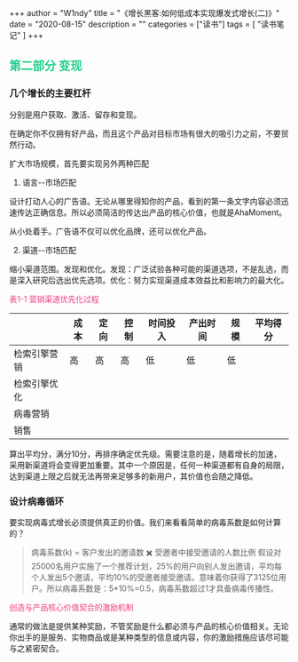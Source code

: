 +++
author = "W1ndy"
title = "《增长黑客:如何低成本实现爆发式增长(二)》"
date = "2020-08-15"
description = ""
categories = ["读书"]
tags = [
    "读书笔记"
]
+++
<h2 style="color: #23D18B"> 第二部分 变现 </h2>

### 几个增长的主要杠杆
分别是用户获取、激活、留存和变现。

在确定你不仅拥有好产品，而且这个产品对目标市场有很大的吸引力之前，不要贸然行动。

扩大市场规模，首先要实现另外两种匹配
1. 语言--市场匹配

设计打动人心的广告语。无论从哪里得知你的产品，看到的第一条文字内容必须迅速传达正确信息。所以必须简洁的传达出产品的核心价值，也就是AhaMoment。

从小处着手。广告语不仅可以优化品牌，还可以优化产品。

2. 渠道--市场匹配

缩小渠道范围。发现和优化。发现：广泛试验各种可能的渠道选项，不是乱选，而是深入研究后选出优先选项。优化：努力实现渠道成本效益比和影响力的最大化。

<span style="color: #F03A82">表1-1 营销渠道优先化过程</span>

|              | 成本 | 定向 | 控制 | 时间投入 | 产出时间 | 规模 | 平均得分 |
| ------------ | ---- | ---- | ---- | -------- | -------- | -------- | ------|
| 检索引擎营销 | 高   | 高   | 高   | 低       | 低       |  低        |   |
| 检索引擎优化 |      |      |      |          |          |          |   |
| 病毒营销     |      |      |      |          |          |          |   |
| 销售         |      |      |      |          |          |          |   |

算出平均分，满分10分，再排序确定优先级。需要注意的是，随着增长的加速，采用新渠道将会变得更加重要。其中一个原因是，任何一种渠道都有自身的局限，达到渠道上限之后就无法再带来足够多的新用户，其价值也会随之降低。

### 设计病毒循环
要实现病毒式增长必须提供真正的价值。我们来看看简单的病毒系数是如何计算的？
> 病毒系数(k) = 客户发出的邀请数 ✖️ 受邀者中接受邀请的人数比例
假设对25000名用户实施了一个推荐计划，25%的用户向别人发出邀请，平均每个人发出5个邀请，平均10%的受邀者接受邀请。意味着你获得了3125位用户。所以病毒系数是：5*10%=0.5，病毒系数超过1才具备病毒传播性。

<span style="color: #F03A82">创造与产品核心价值契合的激励机制</span>

通常的做法是提供某种奖励，不管奖励是什么都必须与产品的核心价值相关。无论你出手的是服务、实物商品或是某种类型的信息或内容，你的激励措施应该尽可能与之紧密契合。





